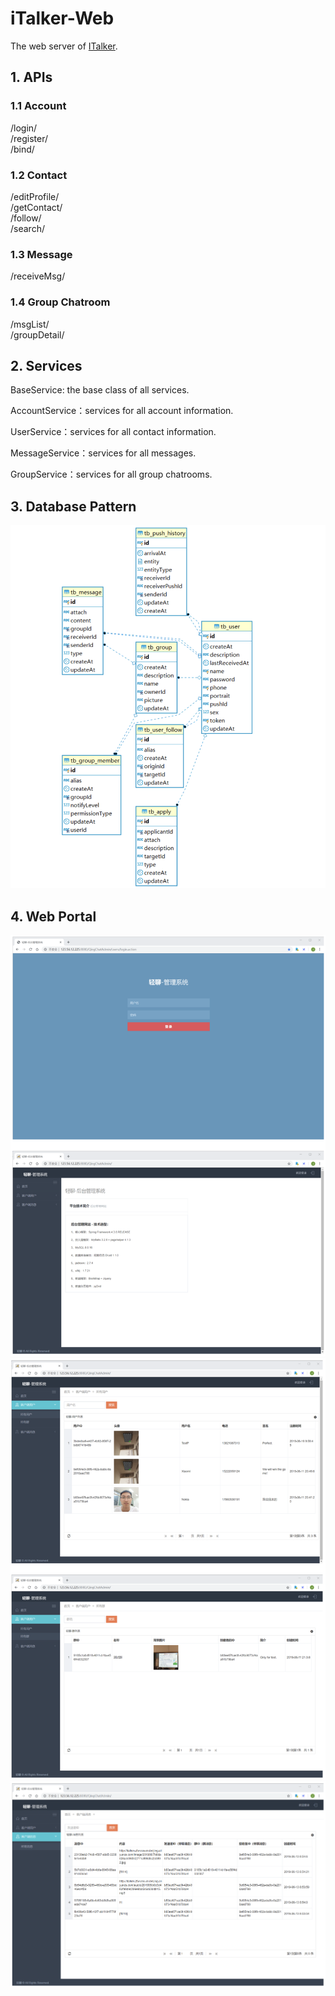 # iTalker-Web
The web server of [ITalker](https://github.com/Super262/ITalker).

## 1. APIs
### 1.1 Account
/login/  
/register/  
/bind/

### 1.2 Contact
/editProfile/  
/getContact/  
/follow/  
/search/

### 1.3 Message
/receiveMsg/

### 1.4 Group Chatroom
/msgList/  
/groupDetail/

## 2. Services
BaseService: the base class of all services.  

AccountService：services for all account information.  

UserService：services for all contact information.  

MessageService：services for all messages.  

GroupService：services for all group chatrooms.

## 3. Database Pattern
![image](https://github.com/Super262/ITalker/blob/master/screenshots/pic00009.png)

## 4. Web Portal
![image](https://github.com/Super262/ITalker/blob/master/screenshots/pic00010.png)
![image](https://github.com/Super262/ITalker/blob/master/screenshots/pic00011.png)
![image](https://github.com/Super262/ITalker/blob/master/screenshots/pic00012.png)
